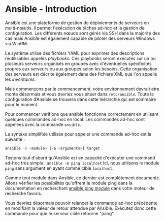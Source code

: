 # Ansible - Introduction
 
Ansible est une plateforme de gestion de déploiements de serveurs en multi-nœuds. Il permet l'exécution de tâches ad-hoc et la gestion de configuration. Les différents nœuds sont gérés via SSH dans la majorité des cas mais Ansible est également capable de piloter des serveurs Windows via WinRM.
 
Le système utilise des fichiers YAML pour exprimer des descriptions réutilisables appelés *playbooks*.
Ces playbooks seront exécutés sur un ou plusieurs serveurs organisés en groupes avec d'éventuelles spécificités propres aux serveurs ou aux groupes selon les besoins. Cette organisation des serveurs est décrite également dans des fichiers XML que l'on appelle les *inventaires*.
 
Mais commençons par le commencement, votre environnement devrait etre monte désormais et vous devriez vous situer dans `/etc/ansible`.
Toute la configuration d’Ansible se trouvera dans cette hiérarchie qui est sommaire pour le moment.
 
Pour commencer vérifions que ansible fonctionne correctement en utilisant quelques commandes ad-hoc en local.
Les commandes ad-hoc sont appelées avec la commande `ansible`.
 
La syntaxe simplifiée utilisée pour appeler une commande ad-hoc est la suivante :
```bash
ansible -m <module> [-a <arguments>] target
```
 
Testons tout d'abord qu'Ansible est en capacité d'exécuter une command ad-hoc très simple : `ansible -m ping localhost`
Ici, nous utilisons le module `ping` sans argument en ayant comme cible `localhost`.
 
Comme tout module dans Ansible, ce dernier est complètement documenté.
Allons vérifier les possibilités qu'offrent le module ping dans la documentation en recherchant [ansible ping module](http://letmegooglethat.com/?q=ansible+ping+module) dans votre moteur de recherche favoris.
 
Vous devriez désormais pouvoir relancer la commande ad-hoc précédente en modifiant la valeur de retour attendue par Ansible. Exécutez donc cette commande pour que le serveur cible retourne "pang".
 